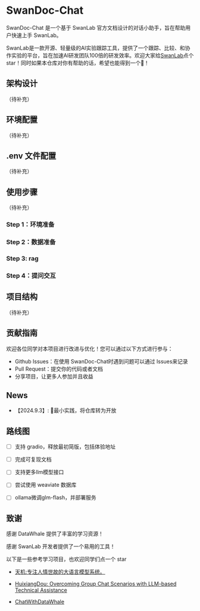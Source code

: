 # SwanDoc-Chat
 
SwanDoc-Chat 是一个基于 SwanLab 官方文档设计的对话小助手，旨在帮助用户快速上手 SwanLab。

SwanLab是一款开源、轻量级的AI实验跟踪工具，提供了一个跟踪、比较、和协作实验的平台，旨在加速AI研发团队100倍的研发效率。欢迎大家给[SwanLab](https://github.com/SwanHubX/SwanLab)点个 star！同时如果本仓库对你有帮助的话，希望也能得到一个🌟！

## 架构设计
（待补充）
## 环境配置
（待补充）
## .env 文件配置
（待补充）
## 使用步骤
（待补充）
### Step 1：环境准备

### Step 2：数据准备

### Step 3: rag

### Step 4：提问交互

## 项目结构
（待补充）
## 贡献指南

欢迎各位同学对本项目进行改进与优化！您可以通过以下方式进行参与：

* Github Issues：在使用 SwanDoc-Chat时遇到问题可以通过 Issues来记录
* Pull Request：提交你的代码或者文档
* 分享项目，让更多人参加并且收益

## News
- 【2024.9.3】: 🚀最小实践，将仓库转为开放

## 路线图
- [ ] 支持 gradio，释放最初简版，包括体验地址
- [ ] 完成可复现文档
- [ ] 支持更多llm模型接口
- [ ] 尝试使用 weaviate 数据库
- [ ] ollama微调glm-flash，并部署服务



## 致谢
感谢 DataWhale 提供了丰富的学习资源！

感谢 SwanLab 开发者提供了一个易用的工具！

以下是一些参考学习项目，也欢迎同学们点一个 star

- [天机:专注人情世故的大语言模型系统。](https://github.com/SocialAI-tianji/Tianji)

- [HuixiangDou: Overcoming Group Chat Scenarios with LLM-based Technical Assistance](https://github.com/InternLM/HuixiangDou)

- [ChatWithDataWhale](https://github.com/sanbuphy/ChatWithDatawhale)
